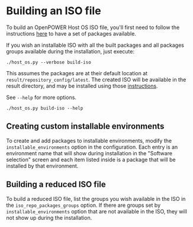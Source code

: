 # Building an ISO file

To build an OpenPOWER Host OS ISO file, you'll first need to follow the
instructions [here](README) to have a set of packages available.

If you wish an installable ISO with all the built packages and all packages
groups available during the installation, just execute:

```
./host_os.py --verbose build-iso
```

This assumes the packages are at their default location at
`result/repository_config/latest`. The created ISO will be available in the
result directory, and may be installed using those
[instructions](installing_packages.md#installation-using-iso-file).

See `--help` for more options.

```
./host_os.py build-iso --help
```


## Creating custom installable environments

To create and add packages to installable environments, modify the
`installable_environments` option in the configuration. Each entry is an
environment name that will show during installation in the "Software selection"
screen and each item listed inside is a package that will be installed by that
environment.


## Building a reduced ISO file

To build a reduced ISO file, list the groups you wish available in the ISO in
the `iso_repo_packages_groups` option. If there are groups set by
`installable_environments` option that are not available in the ISO, they
will not show up during the installation.
